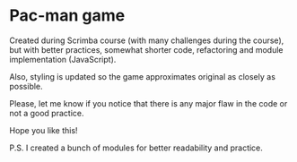 # Pac-man game

Created during Scrimba course (with many challenges during the course), but with better practices, somewhat shorter code, refactoring and module implementation (JavaScript).

Also, styling is updated so the game approximates original as closely as possible.

Please, let me know if you notice that there is any major flaw in the code or not a good practice.

Hope you like this!

P.S. I created a bunch of modules for better readability and practice.
